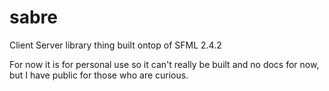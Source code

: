 # sabre

Client Server library thing built ontop of SFML 2.4.2

For now it is for personal use so it can't really be built and no docs for now, but I have public for those who are curious.

